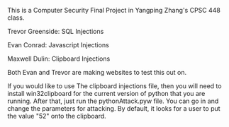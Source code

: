 This is a Computer Security Final Project in Yangping Zhang's CPSC 448 class. 

Trevor Greenside: SQL Injections

Evan Conrad: Javascript Injections

Maxwell Dulin: Clipboard Injections

Both Evan and Trevor are making websites to test this out on. 

If you would like to use The clipboard injections file, then you will need to install win32clipboard for the current version of python that you are running. After that, just run the pythonAttack.pyw file. You can go in and change the parameters for attacking. By default, it looks for a user to put the value "52" onto the clipboard. 
